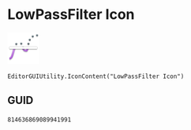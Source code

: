 # LowPassFilter Icon
![](/img/LowPassFilter%20Icon.png)

``` CSharp
EditorGUIUtility.IconContent("LowPassFilter Icon")
```
## GUID
```
814636869089941991
```
